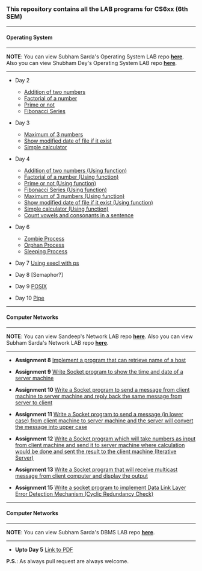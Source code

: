 ### This repository contains all the LAB programs for CS6xx (6th SEM)

***

#### Operating System

***

**NOTE**: 	You can view Subham Sarda's Operating System LAB repo **[here](https://github.com/Shubh96/CSE_Sem_6)**.
			Also you can view Shubham Dey's Operating System LAB repo **[here](https://github.com/ShubhamDey/OS-6th-Sem-Programs)**.

***

* Day 2

	* [Addition of two numbers](https://github.com/Dibakarroy1997/CS6xx/blob/master/%5BCS693%5D%20Operating%20System/Bash%20Program/Day_2_1_addNumbers.sh)
	* [Factorial of a number](https://github.com/Dibakarroy1997/CS6xx/blob/master/%5BCS693%5D%20Operating%20System/Bash%20Program/Day_2_2_factorial.sh)
	* [Prime or not](https://github.com/Dibakarroy1997/CS6xx/blob/master/%5BCS693%5D%20Operating%20System/Bash%20Program/Day_2_3_prime.sh)
	* [Fibonacci Series](https://github.com/Dibakarroy1997/CS6xx/blob/master/%5BCS693%5D%20Operating%20System/Bash%20Program/Day_2_4_fibonacci.sh)

* Day 3
	* [Maximum of 3 numbers](https://github.com/Dibakarroy1997/CS6xx/blob/master/%5BCS693%5D%20Operating%20System/Bash%20Program/Day_3_1_maxNum.sh)
	* [Show modified date of file if it exist](https://github.com/Dibakarroy1997/CS6xx/blob/master/%5BCS693%5D%20Operating%20System/Bash%20Program/Day_3_2_accessAndDisplayLastModified.sh)
	* [Simple calculator](https://github.com/Dibakarroy1997/CS6xx/blob/master/%5BCS693%5D%20Operating%20System/Bash%20Program/Day_3_3_calculator.sh)

* Day 4
	* [Addition of two numbers (Using function)](https://github.com/Dibakarroy1997/CS6xx/blob/master/%5BCS693%5D%20Operating%20System/Bash%20Program/Day_4_1_1_addNumbers.sh)
	* [Factorial of a number (Using function)](https://github.com/Dibakarroy1997/CS6xx/blob/master/%5BCS693%5D%20Operating%20System/Bash%20Program/Day_4_1_2_factorial.sh)
	* [Prime or not (Using function)](https://github.com/Dibakarroy1997/CS6xx/blob/master/%5BCS693%5D%20Operating%20System/Bash%20Program/Day_4_1_3_prime.sh)
	* [Fibonacci Series (Using function)](https://github.com/Dibakarroy1997/CS6xx/blob/master/%5BCS693%5D%20Operating%20System/Bash%20Program/Day_4_1_4_fibonacci.sh)
	* [Maximum of 3 numbers (Using function)](https://github.com/Dibakarroy1997/CS6xx/blob/master/%5BCS693%5D%20Operating%20System/Bash%20Program/Day_4_1_5_maxNum.sh)
	* [Show modified date of file if it exist (Using function)](https://github.com/Dibakarroy1997/CS6xx/blob/master/%5BCS693%5D%20Operating%20System/Bash%20Program/Day_4_1_6_accessAndDisplayLastModified.sh)
	* [Simple calculator (Using function)](https://github.com/Dibakarroy1997/CS6xx/blob/master/%5BCS693%5D%20Operating%20System/Bash%20Program/Day_4_1_7_calculator.sh)
	* [Count vowels and consonants in a sentence](https://github.com/Dibakarroy1997/CS6xx/blob/master/%5BCS693%5D%20Operating%20System/Bash%20Program/Day_4_2_countVowelsAndConsonants.sh)

* Day 6
	* [Zombie Process](https://github.com/Dibakarroy1997/CS6xx/blob/master/%5BCS693%5D%20Operating%20System/C%20Program/Day_6_1_Zombie_process.c)
	* [Orphan Process](https://github.com/Dibakarroy1997/CS6xx/blob/master/%5BCS693%5D%20Operating%20System/C%20Program/Day_6_2_Orphan_process.c)
	* [Sleeping Process](https://github.com/Dibakarroy1997/CS6xx/blob/master/%5BCS693%5D%20Operating%20System/C%20Program/Day_6_3_Sleeping_process.c)

* Day 7 [Using execl with ps](https://github.com/Dibakarroy1997/CS6xx/blob/master/%5BCS693%5D%20Operating%20System/C%20Program/Day_7_exec.c)

* Day 8 [Semaphor?]

* Day 9 [POSIX](https://github.com/Dibakarroy1997/CS6xx/blob/master/%5BCS693%5D%20Operating%20System/C%20Program/Day_9_POSIX_thread.c)

* Day 10 [Pipe](https://github.com/Dibakarroy1997/CS6xx/blob/master/%5BCS693%5D%20Operating%20System/C%20Program/Day_10_pipe.c)

***

#### Computer Networks

***

**NOTE**: 	You can view Sandeep's Network LAB repo **[here](https://github.com/sandyjswl/CS-692)**.
			Also you can view Subham Sarda's Network LAB repo **[here](https://github.com/Shubh96/CSE_Sem_6)**.

***

* **Assignment 8** [Implement a program that can retrieve name of a host](https://github.com/Dibakarroy1997/CS6xx/blob/master/%5BCS692%5D%20Computer%20Network/ShowHostName.java)

* **Assignment 9** [Write Socket program to show the time and date of a server machine](https://github.com/Dibakarroy1997/CS6xx/tree/master/%5BCS692%5D%20Computer%20Network/Socket/Date%20and%20Time)

* **Assignment 10** [Write a Socket program to send a message from client machine to server machine and reply back the same message from server to client](https://github.com/Dibakarroy1997/CS6xx/tree/master/%5BCS692%5D%20Computer%20Network/Socket/Multicast)

* **Assignment 11** [Write a Socket program to send a message (in lower case) from client machine to server machine and the server will convert the message into upper case](https://github.com/Dibakarroy1997/CS6xx/tree/master/%5BCS692%5D%20Computer%20Network/Socket/LowerCase%20To%20UpperCase)

* **Assignment 12** [Write a Socket program which will take numbers as input from client machine and send it to server machine where calculation would be done and sent the result to the client machine (Iterative Server)](https://github.com/Dibakarroy1997/CS6xx/tree/master/%5BCS692%5D%20Computer%20Network/Socket/Calculation)

* **Assignment 13** [Write a Socket program that will receive multicast message from client computer and display the output](https://github.com/Dibakarroy1997/CS6xx/tree/master/%5BCS692%5D%20Computer%20Network/Socket/Multicast)

* **Assignment 15** [Write a socket program to implement Data Link Layer Error Detection Mechanism (Cyclic Redundancy Check)](https://github.com/Dibakarroy1997/CS6xx/tree/master/%5BCS692%5D%20Computer%20Network/CRC)

***

#### Computer Networks

***

**NOTE**: 	You can view Subham Sarda's DBMS LAB repo **[here](https://github.com/Shubh96/CSE_Sem_6)**.

***

* **Upto Day 5** [Link to PDF](https://github.com/Dibakarroy1997/CS6xx/blob/master/%5BCS691%5D%20Database%20Management%20System/DBMS%20LAB%20Upto%20Day%205.pdf)

**P.S.**: As always pull request are always welcome.
